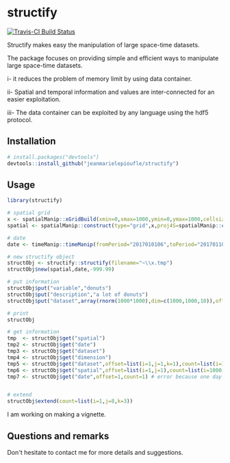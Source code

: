 # structify

[![Travis-CI Build Status](https://travis-ci.org/jeanmarielepioufle/timeManip.svg?branch=master)](https://travis-ci.org/jeanmarielepioufle/structify)

Structify makes easy the manipulation of large space-time datasets.

The package focuses on providing simple and efficient ways to manipulate large space-time datasets.

i- it reduces the problem of memory limit by using data container.

ii- Spatial and temporal information and values are inter-connected for an easier exploitation.

iii- The data container can be exploited by any language using the hdf5 protocol.

## Installation

```R
# install.packages("devtools")
devtools::install_github("jeanmarielepioufle/structify")
```

## Usage

```R
library(structify)

# spatial grid
x <- spatialManip::xGridBuild(xmin=0,xmax=1000,ymin=0,ymax=1000,cellsize=1,CELLCENTER=TRUE)
spatial <- spatialManip::construct(type="grid",x,proj4S=spatialManip::crs("+proj=utm +zone=33 +ellps=GRS80 +units=m +no_defs"))

# date
date <- timeManip::timeManip(fromPeriod="2017010106",toPeriod="2017011006",timeResolution="daily")

# new structify object
structObj <- structify::structify(filename="~\\x.tmp")
structObj$new(spatial,date,-999.99)

# put information
structObj$put("variable","donuts")
structObj$put("description","a lot of donuts")
structObj$put("dataset",array(rnorm(1000*1000),dim=c(1000,1000,10)),offset=list(i=1,j=1,k=1),count=list(i=1000,j=1000,k=10),varid=NULL,target=list(i=1,j=1,k=1))

# print
structObj

# get information
tmp  <- structObj$get("spatial")
tmp2 <- structObj$get("date")
tmp3 <- structObj$get("dataset")
tmp4 <- structObj$get("dimension")
tmp5 <- structObj$get("dataset",offset=list(i=1,j=1,k=1),count=list(i=1000,j=1000,k=1))
tmp6 <- structObj$get("spatial",offset=list(i=1,j=1),count=list(i=1000,j=1000))
tmp7 <- structObj$get("date",offset=1,count=1) # error because one day so not a vector


# extend
structObj$extend(count=list(i=1,j=8,k=3))
```

I am working on making a vignette.

## Questions and remarks
Don't hesitate to contact me for more details and suggestions.
